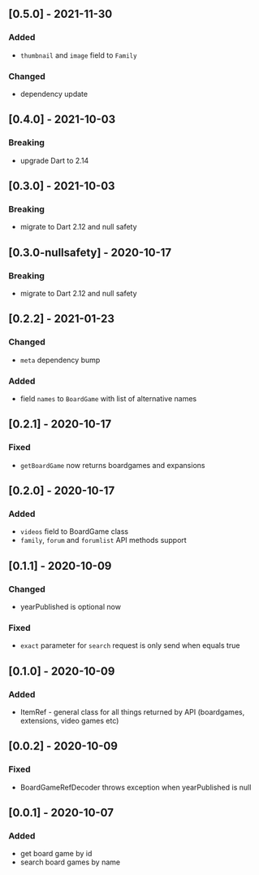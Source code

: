 ## [0.5.0] - 2021-11-30
### Added
* `thumbnail` and `image` field to `Family`
### Changed
* dependency update

## [0.4.0] - 2021-10-03

### Breaking
* upgrade Dart to 2.14


## [0.3.0] - 2021-10-03

### Breaking
* migrate to Dart 2.12 and null safety

## [0.3.0-nullsafety] - 2020-10-17

### Breaking
* migrate to Dart 2.12 and null safety

## [0.2.2] - 2021-01-23

### Changed
* `meta` dependency bump

### Added
* field `names` to `BoardGame` with list of alternative names

## [0.2.1] - 2020-10-17

### Fixed
* `getBoardGame` now returns boardgames and expansions

## [0.2.0] - 2020-10-17

### Added
* `videos` field to BoardGame class
* `family`, `forum` and `forumlist` API methods support

## [0.1.1] - 2020-10-09

### Changed
* yearPublished is optional now

### Fixed
* `exact` parameter for `search` request is only send when equals true

## [0.1.0] - 2020-10-09

### Added
* ItemRef - general class for all things returned by API (boardgames, extensions, video games etc)

## [0.0.2] - 2020-10-09

### Fixed
* BoardGameRefDecoder throws exception when yearPublished is null 

## [0.0.1] - 2020-10-07

### Added
* get board game by id
* search board games by name

